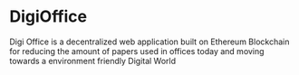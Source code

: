 # DigiOffice
Digi Office is a decentralized web application built on Ethereum Blockchain for reducing the amount of papers used in offices today and moving towards a environment friendly Digital World
